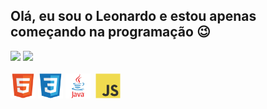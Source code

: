 ## Olá, eu sou o Leonardo e estou apenas começando na programação 😉

<div align = "left">
<img height = "190em" src="https://github-readme-stats.vercel.app/api/top-langs/?username=leonardollima&show_icons=true&theme=bear&count_private=true"/>
<img height = "190em" src="https://github-readme-stats.vercel.app/api?username=leonardollima&show_icons=true&show_icons=true&theme=bear&count_private=true" />
</div>


<div style="display: inline_block"><br>
  <img align="center" alt="Leo-HTML" height="40" width="40" src="https://raw.githubusercontent.com/devicons/devicon/master/icons/html5/html5-original.svg">
  <img align="center" alt="Leo-CSS" height="40" width="40" src="https://raw.githubusercontent.com/devicons/devicon/master/icons/css3/css3-original.svg">
  <img align="center" alt="Leo-Java" width="40" height="40" src="https://github.com/devicons/devicon/blob/master/icons/java/java-original-wordmark.svg" />&nbsp;
  <img align="center" alt="Leo-Javascript" width="40" height="40"src="https://github.com/devicons/devicon/blob/master/icons/javascript/javascript-original.svg" />&nbsp;
</div>
